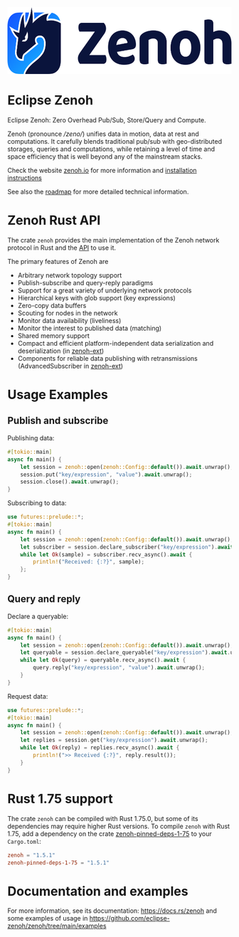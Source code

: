 <img src="https://raw.githubusercontent.com/eclipse-zenoh/zenoh/master/zenoh-dragon.png" height="150">

# Eclipse Zenoh

Eclipse Zenoh: Zero Overhead Pub/Sub, Store/Query and Compute.

Zenoh (pronounce _/zeno/_) unifies data in motion, data at rest and computations. It carefully blends traditional pub/sub with geo-distributed storages, queries and computations, while retaining a level of time and space efficiency that is well beyond any of the mainstream stacks.

Check the website [zenoh.io](http://zenoh.io) for more information and [installation instructions](https://zenoh.io/docs/getting-started/installation/)

See also the [roadmap](https://github.com/eclipse-zenoh/roadmap) for more detailed technical information.

# Zenoh Rust API

The crate `zenoh` provides the main implementation of the Zenoh network protocol in Rust and the [API](https://docs.rs/zenoh/latest/zenoh/) to use it.

The primary features of Zenoh are

* Arbitrary network topology support
* Publish-subscribe and query-reply paradigms
* Support for a great variety of underlying network protocols
* Hierarchical keys with glob support (key expressions)
* Zero-copy data buffers
* Scouting for nodes in the network
* Monitor data availability (liveliness)
* Monitor the interest to published data (matching)
* Shared memory support
* Compact and efficient platform-independent data serialization and deserialization (in [zenoh-ext](../zenoh-ext))
* Components for reliable data publishing with retransmissions (AdvancedSubscriber in [zenoh-ext](../zenoh-ext))

# Usage Examples

## Publish and subscribe

Publishing data:

```rust
#[tokio::main]
async fn main() {
    let session = zenoh::open(zenoh::Config::default()).await.unwrap();
    session.put("key/expression", "value").await.unwrap();
    session.close().await.unwrap();
}
```

Subscribing to data:

```rust
use futures::prelude::*;
#[tokio::main]
async fn main() {
    let session = zenoh::open(zenoh::Config::default()).await.unwrap();
    let subscriber = session.declare_subscriber("key/expression").await.unwrap();
    while let Ok(sample) = subscriber.recv_async().await {
        println!("Received: {:?}", sample);
    };
}
```

## Query and reply

Declare a queryable:

```rust
#[tokio::main]
async fn main() {
    let session = zenoh::open(zenoh::Config::default()).await.unwrap();
    let queryable = session.declare_queryable("key/expression").await.unwrap();
    while let Ok(query) = queryable.recv_async().await {
        query.reply("key/expression", "value").await.unwrap();
    }
}
```

Request data:

```rust
use futures::prelude::*;
#[tokio::main]
async fn main() {
    let session = zenoh::open(zenoh::Config::default()).await.unwrap();
    let replies = session.get("key/expression").await.unwrap();
    while let Ok(reply) = replies.recv_async().await {
        println!(">> Received {:?}", reply.result());
    }
}
```

# Rust 1.75 support

The crate `zenoh` can be compiled with Rust 1.75.0, but some of its dependencies may require higher Rust versions.
To compile `zenoh` with Rust 1.75, add a dependency on the crate [zenoh-pinned-deps-1-75](http://crates.io/crates/zenoh-pinned-deps-1-75) to your `Cargo.toml`:

```toml
zenoh = "1.5.1"
zenoh-pinned-deps-1-75 = "1.5.1"
```

# Documentation and examples

For more information, see its documentation: <https://docs.rs/zenoh>
and some examples of usage in <https://github.com/eclipse-zenoh/zenoh/tree/main/examples>
